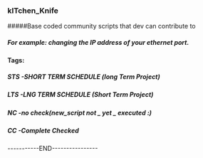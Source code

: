 ### kITchen_Knife


#####Base coded community scripts that dev can contribute to 
##### For example: changing the IP address of your ethernet port.
#### Tags: <br>
##### STS  -SHORT TERM SCHEDULE    (long Term Project) <br>
##### LTS  -LNG TERM SCHEDULE      (Short Term Project) <br>
##### NC   -no check(new_script  not _ yet _ executed :) <br>
##### CC   -Complete Checked <br>
-----------END----------------

